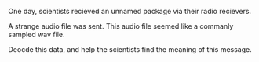 One day, scientists recieved an unnamed package via their radio recievers.

A strange audio file was sent. This audio file seemed like a commanly sampled wav file.

Deocde this data, and help the scientists find the meaning of this message.
